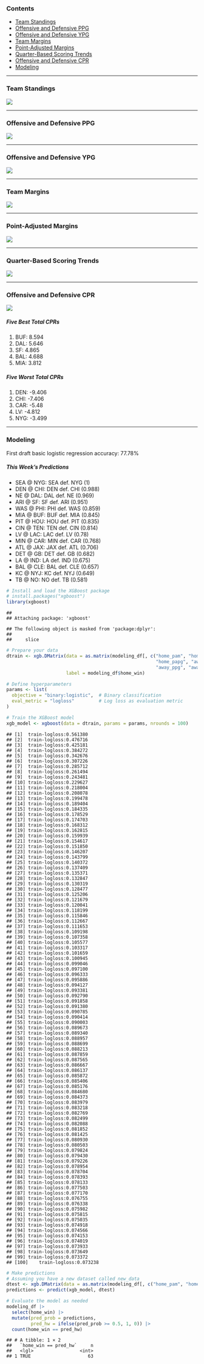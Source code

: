 
### Contents

- [Team Standings](#team-standings)
- [Offensive and Defensive PPG](#offensive-and-defensive-ppg)
- [Offensive and Defensive YPG](#offensive-and-defensive-ypg)
- [Team Margins](#team-margins)
- [Point-Adjusted Margins](#point-adjusted-margins)
- [Quarter-Based Scoring Trends](#quarter-based-scoring-trends)
- [Offensive and Defensive CPR](#offensive-and-defensive-cpr)
- [Modeling](#modeling)

------------------------------------------------------------------------

### Team Standings

![](README_files/figure-gfm/unnamed-chunk-2-1.png)<!-- -->

------------------------------------------------------------------------

### Offensive and Defensive PPG

![](README_files/figure-gfm/unnamed-chunk-3-1.png)<!-- -->

------------------------------------------------------------------------

### Offensive and Defensive YPG

![](README_files/figure-gfm/unnamed-chunk-4-1.png)<!-- -->

------------------------------------------------------------------------

### Team Margins

![](README_files/figure-gfm/unnamed-chunk-5-1.png)<!-- -->

------------------------------------------------------------------------

### Point-Adjusted Margins

![](README_files/figure-gfm/unnamed-chunk-6-1.png)<!-- -->

------------------------------------------------------------------------

### Quarter-Based Scoring Trends

![](README_files/figure-gfm/unnamed-chunk-7-1.png)<!-- -->

------------------------------------------------------------------------

### Offensive and Defensive CPR

![](README_files/figure-gfm/unnamed-chunk-8-1.png)<!-- -->

##### Five Best Total CPRs

1.  BUF: 8.594
2.  DAL: 5.646
3.  SF: 4.865
4.  BAL: 4.688
5.  MIA: 3.812

##### Five Worst Total CPRs

1.  DEN: -9.406
2.  CHI: -7.406
3.  CAR: -5.48
4.  LV: -4.812
5.  NYG: -3.499

------------------------------------------------------------------------

### Modeling

First draft basic logistic regression accuracy: 77.78%

##### *This Week’s Predictions*

- SEA @ NYG: SEA def. NYG (1)
- DEN @ CHI: DEN def. CHI (0.988)
- NE @ DAL: DAL def. NE (0.969)
- ARI @ SF: SF def. ARI (0.951)
- WAS @ PHI: PHI def. WAS (0.859)
- MIA @ BUF: BUF def. MIA (0.845)
- PIT @ HOU: HOU def. PIT (0.835)
- CIN @ TEN: TEN def. CIN (0.814)
- LV @ LAC: LAC def. LV (0.78)
- MIN @ CAR: MIN def. CAR (0.768)
- ATL @ JAX: JAX def. ATL (0.706)
- DET @ GB: DET def. GB (0.682)
- LA @ IND: LA def. IND (0.675)
- BAL @ CLE: BAL def. CLE (0.657)
- KC @ NYJ: KC def. NYJ (0.649)
- TB @ NO: NO def. TB (0.581)

``` r
# Install and load the XGBoost package
# install.packages("xgboost")
library(xgboost)
```

    ## 
    ## Attaching package: 'xgboost'

    ## The following object is masked from 'package:dplyr':
    ## 
    ##     slice

``` r
# Prepare your data
dtrain <- xgb.DMatrix(data = as.matrix(modeling_df[, c("home_pam", "home_avg_margin", "home_ppg",
                                                       "home_papg", "away_pam", "away_avg_margin",
                                                       "away_ppg", "away_papg")]),
                      label = modeling_df$home_win)

# Define hyperparameters
params <- list(
  objective = "binary:logistic",  # Binary classification
  eval_metric = "logloss"         # Log loss as evaluation metric
)

# Train the XGBoost model
xgb_model <- xgboost(data = dtrain, params = params, nrounds = 100)
```

    ## [1]  train-logloss:0.561380 
    ## [2]  train-logloss:0.476716 
    ## [3]  train-logloss:0.425181 
    ## [4]  train-logloss:0.384272 
    ## [5]  train-logloss:0.342676 
    ## [6]  train-logloss:0.307226 
    ## [7]  train-logloss:0.285712 
    ## [8]  train-logloss:0.261494 
    ## [9]  train-logloss:0.243481 
    ## [10] train-logloss:0.229627 
    ## [11] train-logloss:0.218004 
    ## [12] train-logloss:0.208078 
    ## [13] train-logloss:0.199478 
    ## [14] train-logloss:0.189404 
    ## [15] train-logloss:0.184335 
    ## [16] train-logloss:0.178529 
    ## [17] train-logloss:0.174703 
    ## [18] train-logloss:0.168312 
    ## [19] train-logloss:0.162815 
    ## [20] train-logloss:0.159939 
    ## [21] train-logloss:0.154617 
    ## [22] train-logloss:0.151850 
    ## [23] train-logloss:0.146207 
    ## [24] train-logloss:0.143799 
    ## [25] train-logloss:0.140372 
    ## [26] train-logloss:0.137409 
    ## [27] train-logloss:0.135371 
    ## [28] train-logloss:0.132847 
    ## [29] train-logloss:0.130319 
    ## [30] train-logloss:0.128477 
    ## [31] train-logloss:0.125206 
    ## [32] train-logloss:0.121679 
    ## [33] train-logloss:0.120041 
    ## [34] train-logloss:0.118199 
    ## [35] train-logloss:0.115846 
    ## [36] train-logloss:0.112667 
    ## [37] train-logloss:0.111653 
    ## [38] train-logloss:0.109198 
    ## [39] train-logloss:0.107358 
    ## [40] train-logloss:0.105577 
    ## [41] train-logloss:0.103317 
    ## [42] train-logloss:0.101659 
    ## [43] train-logloss:0.100945 
    ## [44] train-logloss:0.099046 
    ## [45] train-logloss:0.097100 
    ## [46] train-logloss:0.096333 
    ## [47] train-logloss:0.095886 
    ## [48] train-logloss:0.094127 
    ## [49] train-logloss:0.093381 
    ## [50] train-logloss:0.092790 
    ## [51] train-logloss:0.091858 
    ## [52] train-logloss:0.091380 
    ## [53] train-logloss:0.090785 
    ## [54] train-logloss:0.090414 
    ## [55] train-logloss:0.090003 
    ## [56] train-logloss:0.089673 
    ## [57] train-logloss:0.089340 
    ## [58] train-logloss:0.088957 
    ## [59] train-logloss:0.088699 
    ## [60] train-logloss:0.088213 
    ## [61] train-logloss:0.087859 
    ## [62] train-logloss:0.087565 
    ## [63] train-logloss:0.086667 
    ## [64] train-logloss:0.086137 
    ## [65] train-logloss:0.085872 
    ## [66] train-logloss:0.085406 
    ## [67] train-logloss:0.085176 
    ## [68] train-logloss:0.084680 
    ## [69] train-logloss:0.084373 
    ## [70] train-logloss:0.083979 
    ## [71] train-logloss:0.083218 
    ## [72] train-logloss:0.082769 
    ## [73] train-logloss:0.082499 
    ## [74] train-logloss:0.082088 
    ## [75] train-logloss:0.081852 
    ## [76] train-logloss:0.081425 
    ## [77] train-logloss:0.080930 
    ## [78] train-logloss:0.080503 
    ## [79] train-logloss:0.079824 
    ## [80] train-logloss:0.079430 
    ## [81] train-logloss:0.079226 
    ## [82] train-logloss:0.078954 
    ## [83] train-logloss:0.078704 
    ## [84] train-logloss:0.078393 
    ## [85] train-logloss:0.078133 
    ## [86] train-logloss:0.077503 
    ## [87] train-logloss:0.077170 
    ## [88] train-logloss:0.076755 
    ## [89] train-logloss:0.076338 
    ## [90] train-logloss:0.075982 
    ## [91] train-logloss:0.075815 
    ## [92] train-logloss:0.075035 
    ## [93] train-logloss:0.074918 
    ## [94] train-logloss:0.074566 
    ## [95] train-logloss:0.074153 
    ## [96] train-logloss:0.074019 
    ## [97] train-logloss:0.073933 
    ## [98] train-logloss:0.073649 
    ## [99] train-logloss:0.073372 
    ## [100]    train-logloss:0.073238

``` r
# Make predictions
# Assuming you have a new dataset called new_data
dtest <- xgb.DMatrix(data = as.matrix(modeling_df[, c("home_pam", "home_avg_margin", "home_ppg", "home_papg", "away_pam", "away_avg_margin", "away_ppg", "away_papg")]))
predictions <- predict(xgb_model, dtest)

# Evaluate the model as needed
modeling_df |>
  select(home_win) |>
  mutate(pred_prob = predictions,
         pred_hw = ifelse(pred_prob >= 0.5, 1, 0)) |>
  count(home_win == pred_hw)
```

    ## # A tibble: 1 × 2
    ##   `home_win == pred_hw`     n
    ##   <lgl>                 <int>
    ## 1 TRUE                     63
